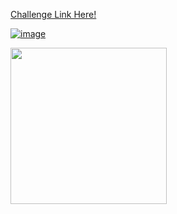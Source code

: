 <a href="https://8weeksqlchallenge.com/case-study-1/"> Challenge Link Here!

![image](https://github.com/user-attachments/assets/63e1e4a3-2140-4004-8e45-5c312c358a90)

<a href="url"><img src="https://8weeksqlchallenge.com/images/case-study-designs/1.png" align="middle" height="250" width="250" ></a>

